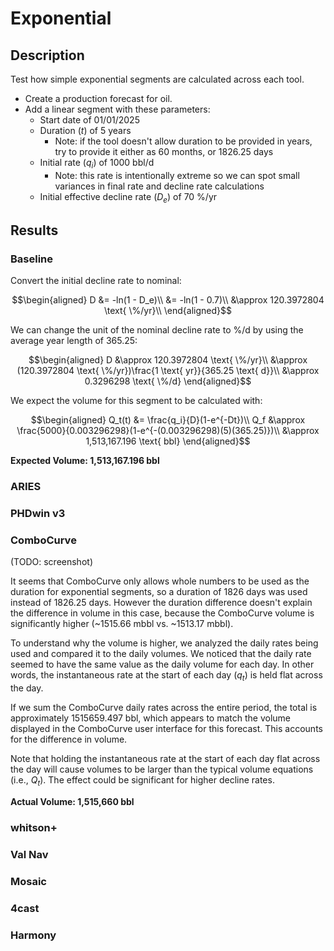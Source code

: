 # Exponential

## Description

Test how simple exponential segments are calculated across each tool.

- Create a production forecast for oil.
- Add a linear segment with these parameters:
  - Start date of 01/01/2025
  - Duration ($t$) of 5 years
    - Note: if the tool doesn't allow duration to be provided in years, try to provide it either as 60 months, or 1826.25 days
  - Initial rate ($q_i$) of 1000 bbl/d
    - Note: this rate is intentionally extreme so we can spot small variances in final rate and decline rate calculations
  - Initial effective decline rate ($D_e$) of 70 %/yr

## Results

### Baseline

Convert the initial decline rate to nominal:

```math
\begin{aligned}
D &= -ln(1 - D_e)\\
&= -ln(1 - 0.7)\\
&\approx 120.3972804 \text{ \%/yr}\\
\end{aligned}
```

We can change the unit of the nominal decline rate to %/d by using the average year length of 365.25:

```math
\begin{aligned}
D &\approx 120.3972804 \text{ \%/yr}\\
&\approx (120.3972804 \text{ \%/yr})\frac{1 \text{ yr}}{365.25 \text{ d}}\\
&\approx 0.3296298 \text{ \%/d}
\end{aligned}
```

We expect the volume for this segment to be calculated with:

```math
\begin{aligned}
Q_t(t) &= \frac{q_i}{D}(1-e^{-Dt})\\
Q_f &\approx \frac{5000}{0.003296298}(1-e^{-(0.003296298)(5)(365.25)})\\
&\approx 1,513,167.196 \text{ bbl}
\end{aligned}
```

**Expected Volume: 1,513,167.196 bbl**

### ARIES

### PHDwin v3

### ComboCurve

(TODO: screenshot)

It seems that ComboCurve only allows whole numbers to be used as the duration for exponential segments, so a duration of 1826 days was used instead of 1826.25 days. However the duration difference doesn't explain the difference in volume in this case, because the ComboCurve volume is significantly higher (~1515.66 mbbl vs. ~1513.17 mbbl).

To understand why the volume is higher, we analyzed the daily rates being used and compared it to the daily volumes. We noticed that the daily rate seemed to have the same value as the daily volume for each day. In other words, the instantaneous rate at the start of each day ($q_t$) is held flat across the day.

If we sum the ComboCurve daily rates across the entire period, the total is approximately 1515659.497 bbl, which appears to match the volume displayed in the ComboCurve user interface for this forecast. This accounts for the difference in volume.

Note that holding the instantaneous rate at the start of each day flat across the day will cause volumes to be larger than the typical volume equations (i.e., $Q_t$). The effect could be significant for higher decline rates.

**Actual Volume: 1,515,660 bbl**

### whitson+

### Val Nav

### Mosaic

### 4cast

### Harmony
